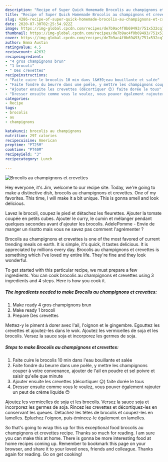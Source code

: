 ```yaml
---
description: "Recipe of Super Quick Homemade Brocolis au champignons et crevettes"
title: "Recipe of Super Quick Homemade Brocolis au champignons et crevettes"
slug: 4286-recipe-of-super-quick-homemade-brocolis-au-champignons-et-crevettes
date: 2020-07-30T02:25:54.922Z
image: https://img-global.cpcdn.com/recipes/de7b9ac4f0b69493/751x532cq70/brocolis-au-champignons-et-crevettes-photo-principale-de-la-recette.jpg
thumbnail: https://img-global.cpcdn.com/recipes/de7b9ac4f0b69493/751x532cq70/brocolis-au-champignons-et-crevettes-photo-principale-de-la-recette.jpg
cover: https://img-global.cpcdn.com/recipes/de7b9ac4f0b69493/751x532cq70/brocolis-au-champignons-et-crevettes-photo-principale-de-la-recette.jpg
author: Emma Austin
ratingvalue: 4.5
reviewcount: 42632
recipeingredient:
- "4 gros champignons brun"
- "1 brocoli"
- " Des crevettes"
recipeinstructions:
- "Faite cuire le brocolis 10 min dans l&#39;eau bouillante et salée"
- "Faite fondre du beurre dans une poêle, y mettre les champignons couper à votre convenance, ajouter de l&#39;ail en poudre et sel poivre et saisir qu&#39;elle que minute"
- "Ajouter ensuite les crevettes (décortiquer 😉) faite dorée le tous"
- "Dresser ensuite comme vous le voulez, vous pouver également rajouter un peut de crème liquide 😊"
categories:
- Recipe
tags:
- brocolis
- au
- champignons

katakunci: brocolis au champignons 
nutrition: 297 calories
recipecuisine: American
preptime: "PT25M"
cooktime: "PT40M"
recipeyield: "3"
recipecategory: Lunch

---
```



![Brocolis au champignons et crevettes](https://img-global.cpcdn.com/recipes/de7b9ac4f0b69493/751x532cq70/brocolis-au-champignons-et-crevettes-photo-principale-de-la-recette.jpg)

Hey everyone, it's Jim, welcome to our recipe site. Today, we're going to make a distinctive dish, brocolis au champignons et crevettes. One of my favorites. This time, I will make it a bit unique. This is gonna smell and look delicious.

Lavez le brocoli, coupez le pied et détachez les fleurettes. Ajouter la tomate coupée en petits cubes. Ajouter le curry, le cumin et mélanger pendant quelques secondes avant d&#39;ajouter les brocolis. AdelePomme - Envie de manger un risotto mais vous ne savez pas comment l&#39;agrémenter ?

Brocolis au champignons et crevettes is one of the most favored of current trending meals on earth. It is simple, it's quick, it tastes delicious. It is appreciated by millions every day. Brocolis au champignons et crevettes is something which I've loved my entire life. They're fine and they look wonderful.


To get started with this particular recipe, we must prepare a few ingredients. You can cook brocolis au champignons et crevettes using 3 ingredients and 4 steps. Here is how you cook it.

<!--inarticleads1-->

##### The ingredients needed to make Brocolis au champignons et crevettes:

1. Make ready 4 gros champignons brun
1. Make ready 1 brocoli
1. Prepare  Des crevettes


Mettez-y le piment à dorer avec l&#39;ail, l&#39;oignon et le gingembre. Egouttez les crevettes et ajoutez-les dans le wok. Ajoutez les vermicelles de soja et les brocolis. Versez la sauce soja et incorporez les germes de soja. 

<!--inarticleads2-->

##### Steps to make Brocolis au champignons et crevettes:

1. Faite cuire le brocolis 10 min dans l&#39;eau bouillante et salée
1. Faite fondre du beurre dans une poêle, y mettre les champignons couper à votre convenance, ajouter de l&#39;ail en poudre et sel poivre et saisir qu&#39;elle que minute
1. Ajouter ensuite les crevettes (décortiquer 😉) faite dorée le tous
1. Dresser ensuite comme vous le voulez, vous pouver également rajouter un peut de crème liquide 😊


Ajoutez les vermicelles de soja et les brocolis. Versez la sauce soja et incorporez les germes de soja. Rincez les crevettes et décortiquez-les en conservant les queues. Détachez les têtes de brocolis et coupez-les en lamelles. Epluchez l&#39;oignon, puis émincez-le également en lamelles. 

So that's going to wrap this up for this exceptional food brocolis au champignons et crevettes recipe. Thanks so much for reading. I am sure you can make this at home. There is gonna be more interesting food at home recipes coming up. Remember to bookmark this page on your browser, and share it to your loved ones, friends and colleague. Thanks again for reading. Go on get cooking!
